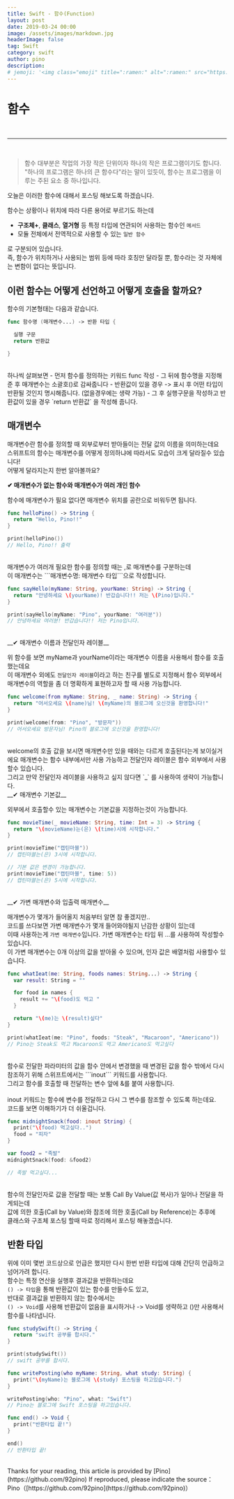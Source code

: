 ```yaml
---
title: Swift - 함수(Function)
layout: post
date: 2019-03-24 00:00
image: /assets/images/markdown.jpg
headerImage: false
tag: Swift
category: swift
author: pino
description:
# jemoji: '<img class="emoji" title=":ramen:" alt=":ramen:" src="https://assets.github.com/images/icons/emoji/unicode/1f35c.png" height="20" width="20" align="absmiddle">'
---
```


# 함수
<br>
<hr>
<br>

> 함수 대부분은 작업의 가장 작은 단위이자 하나의 작은 프로그램이기도 합니다.<br>
> "하나의 프로그램은 하나의 큰 함수다"라는 말이 있듯이, 함수는 프로그램을 이루는 주된 요소 중 하나입니다.

오늘은 이러한 함수에 대해서 포스팅 해보도록 하겠습니다.

함수는 상황이나 위치에 따라 다른 용어로 부르기도 하는데

- __구조체+__, __클래스__, __열거형__ 등 특정 타입에 연관되어 사용하는 함수인 ```메서드```
- 모듈 전체에서 전역적으로 사용할 수 있는 ```일반 함수```

로 구분되어 있습니다.<br>
즉, 함수가 위치하거나 사용되는 범위 등에 따라 호칭만 달라질 뿐, 함수라는 것 자체에는 변함이 없다는 뜻입니다.


## 이런 함수는 어떻게 선언하고 어떻게 호출을 할까요?

함수의 기본형태는 다음과 같습니다.
```swift
func 함수명 (매개변수...) -> 반환 타입 {

  실행 구문
  return 반환값

}
```
<br>
하나씩 살펴보면
- 먼저 함수를 정의하는 키워드 func 작성
- 그 뒤에 함수명을 지정해준 후 매개변수는 소괄호()로 감싸줍니다
- 반환값이 있을 경우 -> 표시 후 어떤 타입이 반환될 것인지 명시해줍니다. (없을경우에는 생략 가능)
- 그 후 실행구문을 작성하고 반환값이 있을 경우 `return 반환값` 을 작성해 줍니다.

## 매개변수

매개변수란 함수를 정의할 때 외부로부터 받아들이는 전달 값의 이름을 의미하는데요<br>
스위프트의 함수는 매개변수를 어떻게 정의하냐에 따라서도 모습이 크게 달라질수 있습니다!<br>
어떻게 달라지는지 한번 알아볼까요?

__✔︎ 매개변수가 없는 함수와 매개변수가 여러 개인 함수__

함수에 매개변수가 필요 없다면 매개변수 위치를 공란으로 비워두면 됩니다.

```swift
func helloPino() -> String {
  return "Hello, Pino!!"
}

print(helloPino())
// Hello, Pino!! 출력
```
<br>
매개변수가 여러개 필요한 함수를 정의할 때는 ,로 매개변수를 구분하는데<br>이 매개변수는 ```매개변수명: 매개변수 타입```으로 작성합니다.

```swift
func sayHello(myName: String, yourName: String) -> String {
  return "안녕하세요 \(yourName)! 반갑습니다!! 저는 \(Pino)입니다."
}

print(sayHello(myName: "Pino", yourName: "여러분"))
// 안녕하세요 여러분! 반갑습니다!! 저는 Pino입니다.
```
<br>
__✔︎ 매개변수 이름과 전달인자 레이블__

위 함수를 보면 myName과 yourName이라는 매개변수 이름을 사용해서 함수를 호출했는데요<br>
이 매개변수 외에도 ```전달인자 레이블```이라고 하는 친구를 별도로 지정해서 함수 외부에서 매개변수의 역할을 좀 더 명확하게 표현하고자 할 때 사용 가능합니다.

```swift
func welcome(from myName: String, _ name: String) -> String {
  return "어서오세요 \(name)님! \(myName)의 블로그에 오신것을 환영합니다!"
}

print(welcome(from: "Pino", "방문자"))
// 어서오세요 방문자님! Pino의 블로그에 오신것을 환영합니다!
```
<br>
welcome의 호출 값을 보시면 매개변수만 있을 때와는 다르게 호출된다는게 보이실거에요
매개변수는 함수 내부에서만 사용 가능하고 전달인자 레이블은 함수 외부에서 사용할수 있습니다.<br>
그리고 만약 전달인자 레이블을 사용하고 싶지 않다면 `_` 를 사용하여 생략이 가능합니다.

<br>
__✔︎ 매개변수 기본값__

외부에서 호출할수 있는 매개변수는 기본값을 지정하는것이 가능합니다.

```swift
func movieTime(_ movieName: String, time: Int = 3) -> String {
  return "\(movieName)는(은) \(time)시에 시작합니다."
}

print(movieTime("캡틴마블"))
// 캡틴마블는(은) 3시에 시작합니다.

// 기본 값은 변경이 가능합니다.
print(movieTime("캡틴마블", time: 5))
// 캡틴마블는(은) 5시에 시작합니다.
```

<br>
__✔︎ 가변 매개변수와 입출력 매개변수__

매개변수가 몇개가 들어올지 처음부터 알면 참 좋겠지만..<br> 코드를 쓰다보면 가변 매개변수가 몇개 들어와야될지 난감한 상황이 있는데<br>
이때 사용하는게 ```가변 매개변수```입니다. 가변 매개변수는 타입 뒤 ...를 사용하여 작성할수 있습니다.<br>
이 가변 매개변수는 0개 이상의 값을 받아올 수 있으며, 인자 값은 배열처럼 사용할수 있습니다.

```swift
func whatIeat(me: String, foods names: String...) -> String {
  var result: String = ""

  for food in names {
    result += "\(food)도 먹고 "
  }

  return "\(me)는 \(result)싶다"
}

print(whatIeat(me: "Pino", foods: "Steak", "Macaroon", "Americano"))
// Pino는 Steak도 먹고 Macaroon도 먹고 Americano도 먹고싶다
```

<br>
함수로 전달한 파라미터의 값을 함수 안에서 변경했을 때 변경된 값을 함수 밖에서 다시 참조하기 위해 스위프트에서는 ```inout``` 키워드를 사용합니다.<br>
그리고 함수를 호출할 때 전달하는 변수 앞에 &를 붙여 사용합니다.<br><br>
inout 키워드는 함수에 변수를 전달하고 다시 그 변수를 참조할 수 있도록 하는데요.<br>
코드를 보면 이해하기가 더 쉬울겁니다.

```swift
func midnightSnack(food: inout String) {
  print("\(food) 먹고싶다..")
  food = "피자"
}

var food2 = "족발"
midnightSnack(food: &food2)

// 족발 먹고싶다...
```

<br>
함수의 전달인자로 값을 전달할 때는 보통 Call By Value(값 복사)가 일어나 전달을 하게되는데<br>
값에 의한 호출(Call by Value)와 참조에 의한 호출(Call by Reference)는 추후에<br>
클래스와 구조체 포스팅 할때 따로 정리해서 포스팅 해놓겠습니다.

## 반환 타입

위에 이미 몇번 코드상으로 언급은 했지만 다시 한번 반환 타입에 대해 간단히 언급하고 넘어가려 합니다.<br>
함수는 특정 연산을 실행후 결과값을 반환하는데요<br>
`() -> 타입`을 통해 반환값이 있는 함수를 만들수도 있고,<br>
 반대로 결과값을 반환하지 않는 함수에서는<br>
`() -> Void`를 사용해 반환값이 없음을 표시하거나 -> Void를 생략하고 ()만 사용해서 함수를 나타냅니다.

```swift
func studySwift() -> String {
  return "swift 공부를 합시다."
}

print(studySwift())
// swift 공부를 합시다.

func writePosting(who myName: String, what study: String) {
  print("\(myName)는 블로그에 \(study) 포스팅을 하고있습니다.")
}

writePosting(who: "Pino", what: "Swift")
// Pino는 블로그에 Swift 포스팅을 하고있습니다.

func end() -> Void {
  print("반환타입 끝!")
}

end()
// 반환타입 끝!
```

<br>
Thanks for your reading, this article is provided by [Pino](https://github.com/92pino) If reproduced,
please indicate the source：
Pino（[https://github.com/92pino](https://github.com/92pino)）
